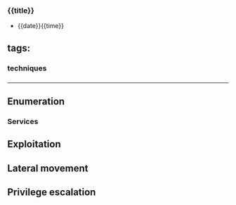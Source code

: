 
### {{title}}
* {{date}}{{time}}


## tags: 

### techniques

###  
----------


## Enumeration

  

  ### Services


## Exploitation



## Lateral movement

  
  


## Privilege escalation

